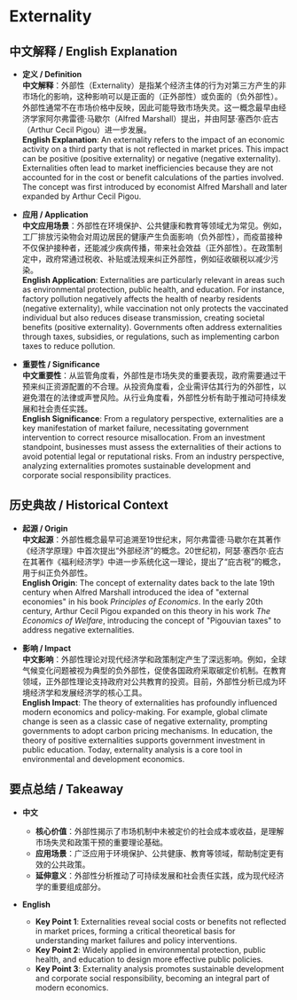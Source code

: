 # Externality

## 中文解释 / English Explanation

* **定义 / Definition**  
  **中文解释**：外部性（Externality）是指某个经济主体的行为对第三方产生的非市场化的影响，这种影响可以是正面的（正外部性）或负面的（负外部性）。外部性通常不在市场价格中反映，因此可能导致市场失灵。这一概念最早由经济学家阿尔弗雷德·马歇尔（Alfred Marshall）提出，并由阿瑟·塞西尔·庇古（Arthur Cecil Pigou）进一步发展。  
  **English Explanation**: An externality refers to the impact of an economic activity on a third party that is not reflected in market prices. This impact can be positive (positive externality) or negative (negative externality). Externalities often lead to market inefficiencies because they are not accounted for in the cost or benefit calculations of the parties involved. The concept was first introduced by economist Alfred Marshall and later expanded by Arthur Cecil Pigou.

* **应用 / Application**  
  **中文应用场景**：外部性在环境保护、公共健康和教育等领域尤为常见。例如，工厂排放污染物会对周边居民的健康产生负面影响（负外部性），而疫苗接种不仅保护接种者，还能减少疾病传播，带来社会效益（正外部性）。在政策制定中，政府常通过税收、补贴或法规来纠正外部性，例如征收碳税以减少污染。  
  **English Application**: Externalities are particularly relevant in areas such as environmental protection, public health, and education. For instance, factory pollution negatively affects the health of nearby residents (negative externality), while vaccination not only protects the vaccinated individual but also reduces disease transmission, creating societal benefits (positive externality). Governments often address externalities through taxes, subsidies, or regulations, such as implementing carbon taxes to reduce pollution.

* **重要性 / Significance**  
  **中文重要性**：从监管角度看，外部性是市场失灵的重要表现，政府需要通过干预来纠正资源配置的不合理。从投资角度看，企业需评估其行为的外部性，以避免潜在的法律或声誉风险。从行业角度看，外部性分析有助于推动可持续发展和社会责任实践。  
  **English Significance**: From a regulatory perspective, externalities are a key manifestation of market failure, necessitating government intervention to correct resource misallocation. From an investment standpoint, businesses must assess the externalities of their actions to avoid potential legal or reputational risks. From an industry perspective, analyzing externalities promotes sustainable development and corporate social responsibility practices.

## 历史典故 / Historical Context

* **起源 / Origin**  
  **中文起源**：外部性概念最早可追溯至19世纪末，阿尔弗雷德·马歇尔在其著作《经济学原理》中首次提出“外部经济”的概念。20世纪初，阿瑟·塞西尔·庇古在其著作《福利经济学》中进一步系统化这一理论，提出了“庇古税”的概念，用于纠正负外部性。  
  **English Origin**: The concept of externality dates back to the late 19th century when Alfred Marshall introduced the idea of "external economies" in his book *Principles of Economics*. In the early 20th century, Arthur Cecil Pigou expanded on this theory in his work *The Economics of Welfare*, introducing the concept of "Pigouvian taxes" to address negative externalities.

* **影响 / Impact**  
  **中文影响**：外部性理论对现代经济学和政策制定产生了深远影响。例如，全球气候变化问题被视为典型的负外部性，促使各国政府采取碳定价机制。在教育领域，正外部性理论支持政府对公共教育的投资。目前，外部性分析已成为环境经济学和发展经济学的核心工具。  
  **English Impact**: The theory of externalities has profoundly influenced modern economics and policy-making. For example, global climate change is seen as a classic case of negative externality, prompting governments to adopt carbon pricing mechanisms. In education, the theory of positive externalities supports government investment in public education. Today, externality analysis is a core tool in environmental and development economics.

## 要点总结 / Takeaway

* **中文**  
  - **核心价值**：外部性揭示了市场机制中未被定价的社会成本或收益，是理解市场失灵和政策干预的重要理论基础。  
  - **应用场景**：广泛应用于环境保护、公共健康、教育等领域，帮助制定更有效的公共政策。  
  - **延伸意义**：外部性分析推动了可持续发展和社会责任实践，成为现代经济学的重要组成部分。  

* **English**  
  - **Key Point 1**: Externalities reveal social costs or benefits not reflected in market prices, forming a critical theoretical basis for understanding market failures and policy interventions.  
  - **Key Point 2**: Widely applied in environmental protection, public health, and education to design more effective public policies.  
  - **Key Point 3**: Externality analysis promotes sustainable development and corporate social responsibility, becoming an integral part of modern economics.